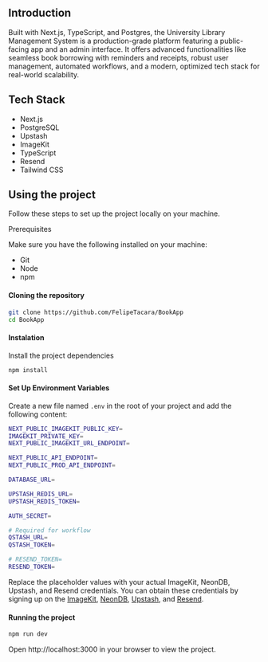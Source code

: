 ## Introduction

Built with Next.js, TypeScript, and Postgres, the University Library Management System is a production-grade platform featuring a public-facing app and an admin interface. It offers advanced functionalities like seamless book borrowing with reminders and receipts, robust user management, automated workflows, and a modern, optimized tech stack for real-world scalability.

## Tech Stack

- Next.js
- PostgreSQL
- Upstash
- ImageKit
- TypeScript
- Resend
- Tailwind CSS

## Using the project

Follow these steps to set up the project locally on your machine.

Prerequisites

Make sure you have the following installed on your machine:
- Git
- Node
- npm

#### Cloning the repository

```bash
git clone https://github.com/FelipeTacara/BookApp
cd BookApp
```
#### Instalation
Install the project dependencies
```bash
npm install
```
#### Set Up Environment Variables
Create a new file named `.env` in the root of your project and add the following content:

```bash
NEXT_PUBLIC_IMAGEKIT_PUBLIC_KEY=
IMAGEKIT_PRIVATE_KEY=
NEXT_PUBLIC_IMAGEKIT_URL_ENDPOINT=

NEXT_PUBLIC_API_ENDPOINT=
NEXT_PUBLIC_PROD_API_ENDPOINT=

DATABASE_URL=

UPSTASH_REDIS_URL=
UPSTASH_REDIS_TOKEN=

AUTH_SECRET=

# Required for workflow
QSTASH_URL=
QSTASH_TOKEN=

# RESEND_TOKEN=
RESEND_TOKEN=
```
Replace the placeholder values with your actual ImageKit, NeonDB, Upstash, and Resend credentials. You can obtain these credentials by signing up on the [ImageKit](https://imagekit.io), [NeonDB](https://neon.com), [Upstash](https://upstash.com/), and [Resend](https://resend.com/).

#### Running the project
```bash
npm run dev
```
Open http://localhost:3000 in your browser to view the project.